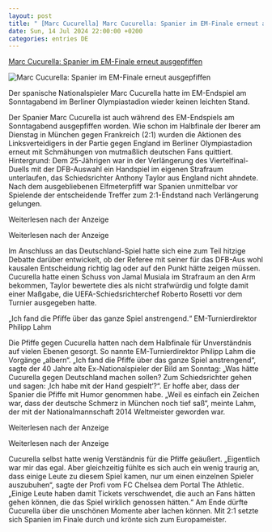 ```yaml
---
layout: post
title: " [Marc Cucurella] Marc Cucurella: Spanier im EM-Finale erneut ausgepfiffen"
date: Sun, 14 Jul 2024 22:00:00 +0200
categories: entries DE
---
```

[Marc Cucurella: Spanier im EM-Finale erneut ausgepfiffen](https://www.rnd.de/sport/marc-cucurella-spanier-im-em-finale-erneut-ausgepfiffen-Y4KYF6JFLRBT3EZ77DUC7H5RDY.html)

![Marc Cucurella: Spanier im EM-Finale erneut ausgepfiffen](https://www.rnd.de/resizer/v2/ZPKBU7LTFJFPPOBTYU2EALEVHA.jpg?auth=7affaa398930c5a5f5b2cef2dd9d11d43b5c2479d526b25c86dcd6858ffb8dc3&quality=70&width=1200&height=630&smart=true)

Der spanische Nationalspieler Marc Cucurella hatte im EM-Endspiel am Sonntagabend im Berliner Olympiastadion wieder keinen leichten Stand.

Der Spanier Marc Cucurella ist auch während des EM-Endspiels am Sonntagabend ausgepfiffen worden. Wie schon im Halbfinale der Iberer am Dienstag in München gegen Frankreich (2:1) wurden die Aktionen des Linksverteidigers in der Partie gegen England im Berliner Olympiastadion erneut mit Schmähungen von mutmaßlich deutschen Fans quittiert. Hintergrund: Dem 25-Jährigen war in der Verlängerung des Viertelfinal-Duells mit der DFB-Auswahl ein Handspiel im eigenen Strafraum unterlaufen, das Schiedsrichter Anthony Taylor aus England nicht ahndete. Nach dem ausgebliebenen Elfmeterpfiff war Spanien unmittelbar vor Spielende der entscheidende Treffer zum 2:1-Endstand nach Verlängerung gelungen.

Weiterlesen nach der Anzeige

Weiterlesen nach der Anzeige

Im Anschluss an das Deutschland-Spiel hatte sich eine zum Teil hitzige Debatte darüber entwickelt, ob der Referee mit seiner für das DFB-Aus wohl kausalen Entscheidung richtig lag oder auf den Punkt hätte zeigen müssen. Cucurella hatte einen Schuss von Jamal Musiala im Strafraum an den Arm bekommen, Taylor bewertete dies als nicht strafwürdig und folgte damit einer Maßgabe, die UEFA-Schiedsrichterchef Roberto Rosetti vor dem Turnier ausgegeben hatte.

„Ich fand die Pfiffe über das ganze Spiel anstrengend.“ EM-Turnierdirektor Philipp Lahm

Die Pfiffe gegen Cucurella hatten nach dem Halbfinale für Unverständnis auf vielen Ebenen gesorgt. So nannte EM-Turnierdirektor Philipp Lahm die Vorgänge „albern“. „Ich fand die Pfiffe über das ganze Spiel anstrengend“, sagte der 40 Jahre alte Ex-Nationalspieler der Bild am Sonntag: „Was hätte Cucurella gegen Deutschland machen sollen? Zum Schiedsrichter gehen und sagen: ‚Ich habe mit der Hand gespielt‘?“. Er hoffe aber, dass der Spanier die Pfiffe mit Humor genommen habe. „Weil es einfach ein Zeichen war, dass der deutsche Schmerz in München noch tief saß“, meinte Lahm, der mit der Nationalmannschaft 2014 Weltmeister geworden war.

Weiterlesen nach der Anzeige

Weiterlesen nach der Anzeige

Cucurella selbst hatte wenig Verständnis für die Pfiffe geäußert. „Eigentlich war mir das egal. Aber gleichzeitig fühlte es sich auch ein wenig traurig an, dass einige Leute zu diesem Spiel kamen, nur um einen einzelnen Spieler auszubuhen“, sagte der Profi vom FC Chelsea dem Portal The Athletic. „Einige Leute haben damit Tickets verschwendet, die auch an Fans hätten gehen können, die das Spiel wirklich genossen hätten.“ Am Ende dürfte Cucurella über die unschönen Momente aber lachen können. Mit 2:1 setzte sich Spanien im Finale durch und krönte sich zum Europameister.

